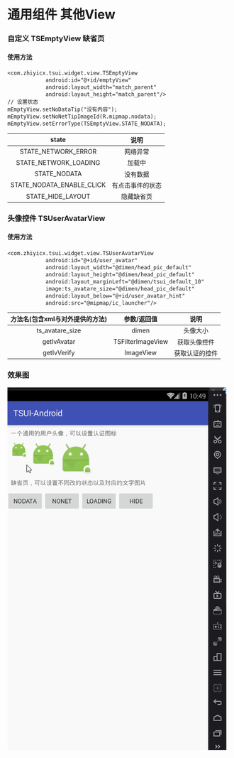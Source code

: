 # 通用组件 其他View

### 自定义 TSEmptyView  缺省页
#### 使用方法

```
<com.zhiyicx.tsui.widget.view.TSEmptyView
            android:id="@+id/emptyView"
            android:layout_width="match_parent"
            android:layout_height="match_parent"/>
// 设置状态
mEmptyView.setNoDataTip("没有内容");
mEmptyView.setNoNetTipImageId(R.mipmap.nodata);
mEmptyView.setErrorType(TSEmptyView.STATE_NODATA);
```

|state|说明
|:---:|:---:|
|STATE_NETWORK_ERROR|网络异常|
|STATE_NETWORK_LOADING|加载中|
|STATE_NODATA|没有数据|
|STATE_NODATA_ENABLE_CLICK|有点击事件的状态|
|STATE_HIDE_LAYOUT|隐藏缺省页


### 头像控件 TSUserAvatarView
#### 使用方法

```
<com.zhiyicx.tsui.widget.view.TSUserAvatarView
            android:id="@+id/user_avatar"
            android:layout_width="@dimen/head_pic_default"
            android:layout_height="@dimen/head_pic_default"
            android:layout_marginLeft="@dimen/tsui_default_10"
            image:ts_avatare_size="@dimen/head_pic_default"
            android:layout_below="@+id/user_avatar_hint"
            android:src="@mipmap/ic_launcher"/>
```

|方法名(包含xml与对外提供的方法)|参数/返回值|说明
|:---:|:---:|:---:|
|ts_avatare_size|dimen|头像大小|
|getIvAvatar|TSFilterImageView|获取头像控件|
|getIvVerify|ImageView|获取认证的控件

### 效果图

![效果](/image/View.gif)